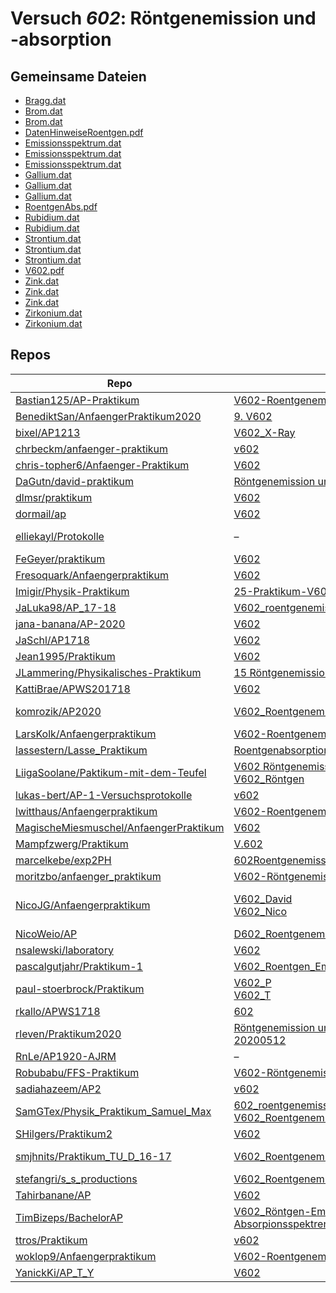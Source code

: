 # Versuch *602*: Röntgenemission und -absorption

## Gemeinsame Dateien
- [Bragg.dat](https://raw.githubusercontent.com/moritzbo/anfaenger_praktikum/main/V602-R%C3%B6ntgenemission%20und%20-absorption/data/Bragg.dat)
- [Brom.dat](https://raw.githubusercontent.com/chris-topher6/Anfaenger-Praktikum/master/V602/data/Brom.dat)
- [Brom.dat](https://raw.githubusercontent.com/moritzbo/anfaenger_praktikum/main/V602-R%C3%B6ntgenemission%20und%20-absorption/data/Brom.dat)
- [DatenHinweiseRoentgen.pdf](https://docs.google.com/viewer?url=https://raw.githubusercontent.com/BenediktSan/AnfaengerPraktikum2020/main/Versuche%20Semester%20IV/9.%20V602/DatenHinweiseRoentgen.pdf)
- [Emissionsspektrum.dat](https://raw.githubusercontent.com/chris-topher6/Anfaenger-Praktikum/master/V602/data/Emissionsspektrum.dat)
- [Emissionsspektrum.dat](https://raw.githubusercontent.com/NicoJG/Anfaengerpraktikum/master/V602_David/dateien/Emissionsspektrum.dat)
- [Emissionsspektrum.dat](https://raw.githubusercontent.com/lassestern/Lasse_Praktikum/master/Roentgenabsorption/Emissionsspektrum.dat)
- [Gallium.dat](https://raw.githubusercontent.com/dormail/ap/main/V602/daten/Gallium.dat)
- [Gallium.dat](https://raw.githubusercontent.com/chris-topher6/Anfaenger-Praktikum/master/V602/data/Gallium.dat)
- [Gallium.dat](https://raw.githubusercontent.com/moritzbo/anfaenger_praktikum/main/V602-R%C3%B6ntgenemission%20und%20-absorption/data/Gallium.dat)
- [RoentgenAbs.pdf](https://docs.google.com/viewer?url=https://raw.githubusercontent.com/JaSchl/AP1718/master/V602/RoentgenAbs.pdf)
- [Rubidium.dat](https://raw.githubusercontent.com/chris-topher6/Anfaenger-Praktikum/master/V602/data/Rubidium.dat)
- [Rubidium.dat](https://raw.githubusercontent.com/moritzbo/anfaenger_praktikum/main/V602-R%C3%B6ntgenemission%20und%20-absorption/data/Rubidium.dat)
- [Strontium.dat](https://raw.githubusercontent.com/dormail/ap/main/V602/daten/Strontium.dat)
- [Strontium.dat](https://raw.githubusercontent.com/chris-topher6/Anfaenger-Praktikum/master/V602/data/Strontium.dat)
- [Strontium.dat](https://raw.githubusercontent.com/moritzbo/anfaenger_praktikum/main/V602-R%C3%B6ntgenemission%20und%20-absorption/data/Strontium.dat)
- [V602.pdf](https://docs.google.com/viewer?url=https://raw.githubusercontent.com/Bastian125/AP-Praktikum/master/V602-Roentgenemission%20und%20-absorption/V602.pdf)
- [Zink.dat](https://raw.githubusercontent.com/moritzbo/anfaenger_praktikum/main/V602-R%C3%B6ntgenemission%20und%20-absorption/data/Zink.dat)
- [Zink.dat](https://raw.githubusercontent.com/chris-topher6/Anfaenger-Praktikum/master/V602/data/Zink.dat)
- [Zink.dat](https://raw.githubusercontent.com/NicoJG/Anfaengerpraktikum/master/V602_David/dateien/Zink.dat)
- [Zirkonium.dat](https://raw.githubusercontent.com/chris-topher6/Anfaenger-Praktikum/master/V602/data/Zirkonium.dat)
- [Zirkonium.dat](https://raw.githubusercontent.com/moritzbo/anfaenger_praktikum/main/V602-R%C3%B6ntgenemission%20und%20-absorption/data/Zirkonium.dat)

## Repos

|                                          Repo                                          |                                                                                                                                        Ordner                                                                                                                                         |                                                                                                                                                                                                                                  PDFs                                                                                                                                                                                                                                  |
|----------------------------------------------------------------------------------------|---------------------------------------------------------------------------------------------------------------------------------------------------------------------------------------------------------------------------------------------------------------------------------------|------------------------------------------------------------------------------------------------------------------------------------------------------------------------------------------------------------------------------------------------------------------------------------------------------------------------------------------------------------------------------------------------------------------------------------------------------------------------|
|[Bastian125/AP-Praktikum](../repo/Bastian125/AP-Praktikum)                              |[V602-Roentgenemission und -absorption](https://github.com/Bastian125/AP-Praktikum/tree/master/V602-Roentgenemission%20und%20-absorption)                                                                                                                                              |–                                                                                                                                                                                                                                                                                                                                                                                                                                                                       |
|[BenediktSan/AnfaengerPraktikum2020](../repo/BenediktSan/AnfaengerPraktikum2020)        |[9. V602](https://github.com/BenediktSan/AnfaengerPraktikum2020/tree/main/Versuche%20Semester%20IV/9.%20V602)                                                                                                                                                                          |[V602.pdf](https://docs.google.com/viewer?url=https://raw.githubusercontent.com/BenediktSan/AnfaengerPraktikum2020/main/Versuche%20Semester%20IV/9.%20V602/V602.pdf)                                                                                                                                                                                                                                                                                                    |
|[bixel/AP1213](../repo/bixel/AP1213)                                                    |[V602_X-Ray](https://github.com/bixel/AP1213/tree/master/V602_X-Ray)                                                                                                                                                                                                                   |[00_protokoll.pdf](https://docs.google.com/viewer?url=https://raw.githubusercontent.com/bixel/AP1213/master/V602_X-Ray/00_protokoll.pdf)                                                                                                                                                                                                                                                                                                                                |
|[chrbeckm/anfaenger-praktikum](../repo/chrbeckm/anfaenger-praktikum)                    |[v602](https://github.com/chrbeckm/anfaenger-praktikum/tree/master/v602)                                                                                                                                                                                                               |[main.pdf](https://docs.google.com/viewer?url=https://raw.githubusercontent.com/NicoWeio/awesome-ap-pdfs/main/chrbeckm%E2%88%95anfaenger-praktikum/602/main.pdf) \*                                                                                                                                                                                                                                                                                                     |
|[chris-topher6/Anfaenger-Praktikum](../repo/chris-topher6/Anfaenger-Praktikum)          |[V602](https://github.com/chris-topher6/Anfaenger-Praktikum/tree/master/V602)                                                                                                                                                                                                          |[main.pdf](https://docs.google.com/viewer?url=https://raw.githubusercontent.com/NicoWeio/awesome-ap-pdfs/main/chris-topher6%E2%88%95Anfaenger-Praktikum/602/main.pdf) \*                                                                                                                                                                                                                                                                                                |
|[DaGutn/david-praktikum](../repo/DaGutn/david-praktikum)                                |[Röntgenemission und -absorption](https://github.com/DaGutn/david-praktikum/tree/master/Documents/Projects/david-praktikum/R%C3%B6ntgenemission%20und%20-absorption)                                                                                                                   |–                                                                                                                                                                                                                                                                                                                                                                                                                                                                       |
|[dlmsr/praktikum](../repo/dlmsr/praktikum)                                              |[V602](https://github.com/dlmsr/praktikum/tree/master/V602)                                                                                                                                                                                                                            |–                                                                                                                                                                                                                                                                                                                                                                                                                                                                       |
|[dormail/ap](../repo/dormail/ap)                                                        |[V602](https://github.com/dormail/ap/tree/main/V602)                                                                                                                                                                                                                                   |[main.pdf](https://docs.google.com/viewer?url=https://raw.githubusercontent.com/NicoWeio/awesome-ap-pdfs/main/dormail%E2%88%95ap/602/main.pdf) \*                                                                                                                                                                                                                                                                                                                       |
|[elliekayl/Protokolle](../repo/elliekayl/Protokolle)                                    |–                                                                                                                                                                                                                                                                                      |[V602_Roentgenemission_und_-absorption.pdf](https://docs.google.com/viewer?url=https://raw.githubusercontent.com/elliekayl/Protokolle/master/V400-703/V602_Roentgenemission_und_-absorption.pdf)                                                                                                                                                                                                                                                                        |
|[FeGeyer/praktikum](../repo/FeGeyer/praktikum)                                          |[V602](https://github.com/FeGeyer/praktikum/tree/master/4_Semester/V602)                                                                                                                                                                                                               |[V602.pdf](https://docs.google.com/viewer?url=https://raw.githubusercontent.com/FeGeyer/praktikum/master/4_Semester/PDF-Dateien/V602.pdf)                                                                                                                                                                                                                                                                                                                               |
|[Fresoquark/Anfaengerpraktikum](../repo/Fresoquark/Anfaengerpraktikum)                  |[V602](https://github.com/Fresoquark/Anfaengerpraktikum/tree/master/V602)                                                                                                                                                                                                              |[main.pdf](https://docs.google.com/viewer?url=https://raw.githubusercontent.com/NicoWeio/awesome-ap-pdfs/main/Fresoquark%E2%88%95Anfaengerpraktikum/602/main.pdf) \*                                                                                                                                                                                                                                                                                                    |
|[Imigir/Physik-Praktikum](../repo/Imigir/Physik-Praktikum)                              |[25-Praktikum-V602](https://github.com/Imigir/Physik-Praktikum/tree/master/25-Praktikum-V602)                                                                                                                                                                                          |–                                                                                                                                                                                                                                                                                                                                                                                                                                                                       |
|[JaLuka98/AP_17-18](../repo/JaLuka98/AP_17-18)                                          |[V602_roentgenemission_und_-absorption](https://github.com/JaLuka98/AP_17-18/tree/master/V602_roentgenemission_und_-absorption)                                                                                                                                                        |–                                                                                                                                                                                                                                                                                                                                                                                                                                                                       |
|[jana-banana/AP-2020](../repo/jana-banana/AP-2020)                                      |[V602](https://github.com/jana-banana/AP-2020/tree/main/we%20did%20that/V602)                                                                                                                                                                                                          |[main.pdf](https://docs.google.com/viewer?url=https://raw.githubusercontent.com/NicoWeio/awesome-ap-pdfs/main/jana-banana%E2%88%95AP-2020/602/main.pdf) \*                                                                                                                                                                                                                                                                                                              |
|[JaSchl/AP1718](../repo/JaSchl/AP1718)                                                  |[V602](https://github.com/JaSchl/AP1718/tree/master/V602)                                                                                                                                                                                                                              |–                                                                                                                                                                                                                                                                                                                                                                                                                                                                       |
|[Jean1995/Praktikum](../repo/Jean1995/Praktikum)                                        |[V602](https://github.com/Jean1995/Praktikum/tree/master/V602)                                                                                                                                                                                                                         |[V602.pdf](https://docs.google.com/viewer?url=https://raw.githubusercontent.com/Jean1995/Praktikum/master/Protokolle_Fertig/V602.pdf)                                                                                                                                                                                                                                                                                                                                   |
|[JLammering/Physikalisches-Praktikum](../repo/JLammering/Physikalisches-Praktikum)      |[15 Röntgenemission -absorption ](https://github.com/JLammering/Physikalisches-Praktikum/tree/master/15%20R%C3%B6ntgenemission%20-absorption%20)                                                                                                                                       |–                                                                                                                                                                                                                                                                                                                                                                                                                                                                       |
|[KattiBrae/APWS201718](../repo/KattiBrae/APWS201718)                                    |[V602](https://github.com/KattiBrae/APWS201718/tree/master/AP2/V602)                                                                                                                                                                                                                   |–                                                                                                                                                                                                                                                                                                                                                                                                                                                                       |
|[komrozik/AP2020](../repo/komrozik/AP2020)                                              |[V602_Roentgenemission](https://github.com/komrozik/AP2020/tree/master/V602_Roentgenemission)                                                                                                                                                                                          |[main.pdf](https://docs.google.com/viewer?url=https://raw.githubusercontent.com/komrozik/AP2020/master/V602_Roentgenemission/main.pdf)<br/>[main_200509.pdf](https://docs.google.com/viewer?url=https://raw.githubusercontent.com/komrozik/AP2020/master/V602_Roentgenemission/main_200509.pdf)                                                                                                                                                                         |
|[LarsKolk/Anfaengerpraktikum](../repo/LarsKolk/Anfaengerpraktikum)                      |[V602-Roentgenemission-und--absorption](https://github.com/LarsKolk/Anfaengerpraktikum/tree/master/V602-Roentgenemission-und--absorption)                                                                                                                                              |–                                                                                                                                                                                                                                                                                                                                                                                                                                                                       |
|[lassestern/Lasse_Praktikum](../repo/lassestern/Lasse_Praktikum)                        |[Roentgenabsorption](https://github.com/lassestern/Lasse_Praktikum/tree/master/Roentgenabsorption)                                                                                                                                                                                     |–                                                                                                                                                                                                                                                                                                                                                                                                                                                                       |
|[LiigaSoolane/Paktikum-mit-dem-Teufel](../repo/LiigaSoolane/Paktikum-mit-dem-Teufel)    |[V602 Röntgenemission](https://github.com/LiigaSoolane/Paktikum-mit-dem-Teufel/tree/main/V602%20R%C3%B6ntgenemission)<br/>[V602_Röntgen](https://github.com/LiigaSoolane/Paktikum-mit-dem-Teufel/tree/main/V602_R%C3%B6ntgen)                                                          |[main.pdf](https://docs.google.com/viewer?url=https://raw.githubusercontent.com/NicoWeio/awesome-ap-pdfs/main/LiigaSoolane%E2%88%95Paktikum-mit-dem-Teufel/602/main.pdf) \*                                                                                                                                                                                                                                                                                             |
|[lukas-bert/AP-1-Versuchsprotokolle](../repo/lukas-bert/AP-1-Versuchsprotokolle)        |[v602](https://github.com/lukas-bert/AP-1-Versuchsprotokolle/tree/main/v602)                                                                                                                                                                                                           |–                                                                                                                                                                                                                                                                                                                                                                                                                                                                       |
|[lwitthaus/Anfaengerpraktikum](../repo/lwitthaus/Anfaengerpraktikum)                    |[V602-Roentgenemission](https://github.com/lwitthaus/Anfaengerpraktikum/tree/master/V602-Roentgenemission)                                                                                                                                                                             |–                                                                                                                                                                                                                                                                                                                                                                                                                                                                       |
|[MagischeMiesmuschel/AnfaengerPraktikum](../repo/MagischeMiesmuschel/AnfaengerPraktikum)|[V602](https://github.com/MagischeMiesmuschel/AnfaengerPraktikum/tree/master/V602)                                                                                                                                                                                                     |[main.pdf](https://docs.google.com/viewer?url=https://raw.githubusercontent.com/NicoWeio/awesome-ap-pdfs/main/MagischeMiesmuschel%E2%88%95AnfaengerPraktikum/602/main.pdf) \*                                                                                                                                                                                                                                                                                           |
|[Mampfzwerg/Praktikum](../repo/Mampfzwerg/Praktikum)                                    |[V.602](https://github.com/Mampfzwerg/Praktikum/tree/master/V.602)                                                                                                                                                                                                                     |[main.pdf](https://docs.google.com/viewer?url=https://raw.githubusercontent.com/Mampfzwerg/Praktikum/master/V.602/latex-template/main.pdf)                                                                                                                                                                                                                                                                                                                              |
|[marcelkebe/exp2PH](../repo/marcelkebe/exp2PH)                                          |[602Roentgenemissionundabsorbtion](https://github.com/marcelkebe/exp2PH/tree/master/602Roentgenemissionundabsorbtion)                                                                                                                                                                  |[Marcel_Kebekus_V602_Röntgen.pdf](https://docs.google.com/viewer?url=https://raw.githubusercontent.com/marcelkebe/exp2PH/master/602Roentgenemissionundabsorbtion/Marcel_Kebekus_V602_R%C3%B6ntgen.pdf)                                                                                                                                                                                                                                                                  |
|[moritzbo/anfaenger_praktikum](../repo/moritzbo/anfaenger_praktikum)                    |[V602-Röntgenemission und -absorption](https://github.com/moritzbo/anfaenger_praktikum/tree/main/V602-R%C3%B6ntgenemission%20und%20-absorption)                                                                                                                                        |–                                                                                                                                                                                                                                                                                                                                                                                                                                                                       |
|[NicoJG/Anfaengerpraktikum](../repo/NicoJG/Anfaengerpraktikum)                          |[V602_David](https://github.com/NicoJG/Anfaengerpraktikum/tree/master/V602_David)<br/>[V602_Nico](https://github.com/NicoJG/Anfaengerpraktikum/tree/master/V602_Nico)                                                                                                                  |[Abgabe.pdf](https://docs.google.com/viewer?url=https://raw.githubusercontent.com/NicoJG/Anfaengerpraktikum/master/V602_Nico/Abgabe.pdf)<br/>[main.pdf](https://docs.google.com/viewer?url=https://raw.githubusercontent.com/NicoWeio/awesome-ap-pdfs/main/NicoJG%E2%88%95Anfaengerpraktikum/602/main.pdf) \*<br/>[V602_Feedback.pdf](https://docs.google.com/viewer?url=https://raw.githubusercontent.com/NicoJG/Anfaengerpraktikum/master/V602_Nico/V602_Feedback.pdf)|
|[NicoWeio/AP](../repo/NicoWeio/AP)                                                      |[D602_Roentgenemission_und_Absorption](https://github.com/NicoWeio/AP/tree/gh-pages/D602_Roentgenemission_und_Absorption)                                                                                                                                                              |[main.pdf](https://docs.google.com/viewer?url=https://raw.githubusercontent.com/NicoWeio/AP/gh-pages/D602_Roentgenemission_und_Absorption/build/main.pdf)                                                                                                                                                                                                                                                                                                               |
|[nsalewski/laboratory](../repo/nsalewski/laboratory)                                    |[V602](https://github.com/nsalewski/laboratory/tree/master/V602)                                                                                                                                                                                                                       |[main.pdf](https://docs.google.com/viewer?url=https://raw.githubusercontent.com/NicoWeio/awesome-ap-pdfs/main/nsalewski%E2%88%95laboratory/602/main.pdf) \*                                                                                                                                                                                                                                                                                                             |
|[pascalgutjahr/Praktikum-1](../repo/pascalgutjahr/Praktikum-1)                          |[V602_Roentgen_Em_Absorp](https://github.com/pascalgutjahr/Praktikum-1/tree/master/V602_Roentgen_Em_Absorp)                                                                                                                                                                            |–                                                                                                                                                                                                                                                                                                                                                                                                                                                                       |
|[paul-stoerbrock/Praktikum](../repo/paul-stoerbrock/Praktikum)                          |[V602_P](https://github.com/paul-stoerbrock/Praktikum/tree/master/V602_P)<br/>[V602_T](https://github.com/paul-stoerbrock/Praktikum/tree/master/V602_T)                                                                                                                                |[V602_T.pdf](https://docs.google.com/viewer?url=https://raw.githubusercontent.com/NicoWeio/awesome-ap-pdfs/main/paul-stoerbrock%E2%88%95Praktikum/602/V602_T.pdf) \*                                                                                                                                                                                                                                                                                                    |
|[rkallo/APWS1718](../repo/rkallo/APWS1718)                                              |[602](https://github.com/rkallo/APWS1718/tree/master/602)                                                                                                                                                                                                                              |[main.pdf](https://docs.google.com/viewer?url=https://raw.githubusercontent.com/rkallo/APWS1718/master/602/main.pdf)                                                                                                                                                                                                                                                                                                                                                    |
|[rleven/Praktikum2020](../repo/rleven/Praktikum2020)                                    |[Röntgenemission und -absorption-20200512](https://github.com/rleven/Praktikum2020/tree/master/R%C3%B6ntgenemission%20und%20-absorption-20200512)                                                                                                                                      |[main.pdf](https://docs.google.com/viewer?url=https://raw.githubusercontent.com/NicoWeio/awesome-ap-pdfs/main/rleven%E2%88%95Praktikum2020/602/main.pdf) \*                                                                                                                                                                                                                                                                                                             |
|[RnLe/AP1920-AJRM](../repo/RnLe/AP1920-AJRM)                                            |–                                                                                                                                                                                                                                                                                      |[V602.pdf](https://docs.google.com/viewer?url=https://raw.githubusercontent.com/RnLe/AP1920-AJRM/master/Einzelversuche/AJB/V602.pdf)                                                                                                                                                                                                                                                                                                                                    |
|[Robubabu/FFS-Praktikum](../repo/Robubabu/FFS-Praktikum)                                |[V602-Röntgenemission_und-absorption](https://github.com/Robubabu/FFS-Praktikum/tree/master/V602-R%C3%B6ntgenemission_und-absorption)                                                                                                                                                  |–                                                                                                                                                                                                                                                                                                                                                                                                                                                                       |
|[sadiahazeem/AP2](../repo/sadiahazeem/AP2)                                              |[v602](https://github.com/sadiahazeem/AP2/tree/main/Roentgenemission/latex-template/v602)                                                                                                                                                                                              |–                                                                                                                                                                                                                                                                                                                                                                                                                                                                       |
|[SamGTex/Physik_Praktikum_Samuel_Max](../repo/SamGTex/Physik_Praktikum_Samuel_Max)      |[602_roentgenemission_und_absorption_haefs](https://github.com/SamGTex/Physik_Praktikum_Samuel_Max/tree/master/602_roentgenemission_und_absorption_haefs)<br/>[V602_Roentgenemission_Max](https://github.com/SamGTex/Physik_Praktikum_Samuel_Max/tree/master/V602_Roentgenemission_Max)|[main.pdf](https://docs.google.com/viewer?url=https://raw.githubusercontent.com/NicoWeio/awesome-ap-pdfs/main/SamGTex%E2%88%95Physik_Praktikum_Samuel_Max/602/main.pdf) \*<br/>[plot.pdf](https://docs.google.com/viewer?url=https://raw.githubusercontent.com/NicoWeio/awesome-ap-pdfs/main/SamGTex%E2%88%95Physik_Praktikum_Samuel_Max/602/plot.pdf) \*                                                                                                               |
|[SHilgers/Praktikum2](../repo/SHilgers/Praktikum2)                                      |[V602](https://github.com/SHilgers/Praktikum2/tree/master/V602)                                                                                                                                                                                                                        |–                                                                                                                                                                                                                                                                                                                                                                                                                                                                       |
|[smjhnits/Praktikum_TU_D_16-17](../repo/smjhnits/Praktikum_TU_D_16-17)                  |[V602_Roentgenemission](https://github.com/smjhnits/Praktikum_TU_D_16-17/tree/master/Anf%C3%A4ngerpraktikum/Protokolle/V602_Roentgenemission)                                                                                                                                          |[V602.pdf](https://docs.google.com/viewer?url=https://raw.githubusercontent.com/smjhnits/Praktikum_TU_D_16-17/master/Anf%C3%A4ngerpraktikum/Fertige%20Protokolle/V602.pdf)<br/>[V602.pdf](https://docs.google.com/viewer?url=https://raw.githubusercontent.com/smjhnits/Praktikum_TU_D_16-17/master/Anf%C3%A4ngerpraktikum/Protokolle/V602_Roentgenemission/build/V602.pdf)                                                                                             |
|[stefangri/s_s_productions](../repo/stefangri/s_s_productions)                          |[V602_Roentgenemission](https://github.com/stefangri/s_s_productions/tree/master/PHY341/V602_Roentgenemission)                                                                                                                                                                         |–                                                                                                                                                                                                                                                                                                                                                                                                                                                                       |
|[Tahirbanane/AP](../repo/Tahirbanane/AP)                                                |[V602](https://github.com/Tahirbanane/AP/tree/main/V602)                                                                                                                                                                                                                               |[main.pdf](https://docs.google.com/viewer?url=https://raw.githubusercontent.com/NicoWeio/awesome-ap-pdfs/main/Tahirbanane%E2%88%95AP/602/main.pdf) \*                                                                                                                                                                                                                                                                                                                   |
|[TimBizeps/BachelorAP](../repo/TimBizeps/BachelorAP)                                    |[V602_Röntgen-Emissions- und Absorpionsspektren](https://github.com/TimBizeps/BachelorAP/tree/master/V602_R%C3%B6ntgen-Emissions-%20und%20Absorpionsspektren)                                                                                                                          |[V602.pdf](https://docs.google.com/viewer?url=https://raw.githubusercontent.com/TimBizeps/BachelorAP/master/V602_R%C3%B6ntgen-Emissions-%20und%20Absorpionsspektren/V602.pdf)                                                                                                                                                                                                                                                                                           |
|[ttros/Praktikum](../repo/ttros/Praktikum)                                              |[v602](https://github.com/ttros/Praktikum/tree/main/Protokolle/v602)                                                                                                                                                                                                                   |–                                                                                                                                                                                                                                                                                                                                                                                                                                                                       |
|[woklop9/Anfaengerpraktikum](../repo/woklop9/Anfaengerpraktikum)                        |[V602-Roentgenemission](https://github.com/lwitthaus/Anfaengerpraktikum/tree/master/V602-Roentgenemission)                                                                                                                                                                             |–                                                                                                                                                                                                                                                                                                                                                                                                                                                                       |
|[YanickKi/AP_T_Y](../repo/YanickKi/AP_T_Y)                                              |[V602](https://github.com/YanickKi/AP_T_Y/tree/main/V602)                                                                                                                                                                                                                              |[main.pdf](https://docs.google.com/viewer?url=https://raw.githubusercontent.com/NicoWeio/awesome-ap-pdfs/main/YanickKi%E2%88%95AP_T_Y/602/main.pdf) \*                                                                                                                                                                                                                                                                                                                  |
